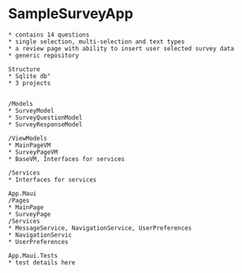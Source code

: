 # SampleSurveyApp
    * contains 14 questions
    * single selection, multi-selection and text types
    * a review page with ability to insert user selected survey data
    * generic repository

    Structure
    * Sqlite db"
    * 3 projects


    /Models
    * SurveyModel
    * SurveyQuestionModel
    * SurveyResponseModel

    /ViewModels
    * MainPageVM
    * SurveyPageVM
    * BaseVM, Interfaces for services

    /Services
    * Interfaces for services
        
    App.Maui
    /Pages
    * MainPage
    * SurveyPage
    /Services
    * MessageService, NavigationService, UserPreferences
    * NavigationServic
    * UserPreferences

    App.Maui.Tests
    * test details here
